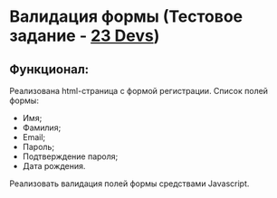 # Валидация формы (Тестовое задание - [23 Devs](https://cloud.mail.ru/public/KN2F/TW4dPYs6n))

## Функционал:

Реализована html-страница с формой регистрации. Список полей формы:

- Имя;
- Фамилия;
- Email;
- Пароль;
- Подтверждение пароля;
- Дата рождения.

Реализовать валидация полей формы средствами Javascript.
